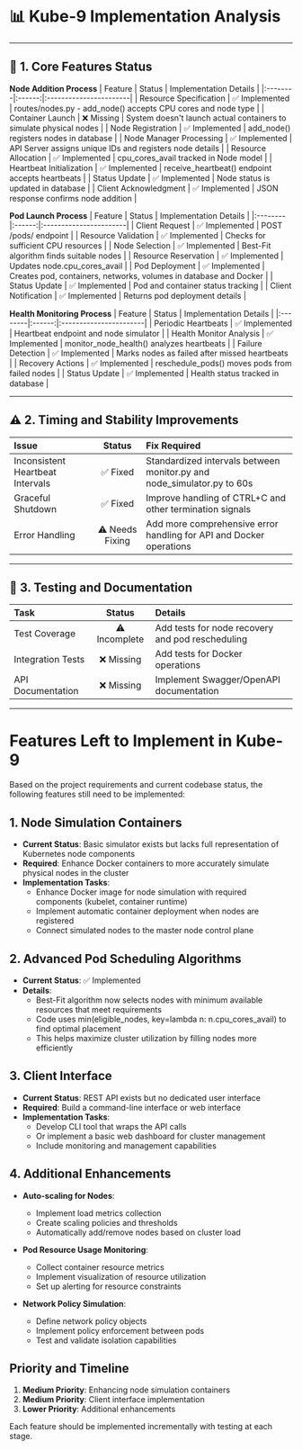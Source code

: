 # 📊 Kube-9 Implementation Analysis

---

## 🚀 1. Core Features Status

**Node Addition Process**
| Feature | Status | Implementation Details |
|:--------|:------:|:-----------------------|
| Resource Specification | ✅ Implemented | routes/nodes.py - add_node() accepts CPU cores and node type |
| Container Launch | ❌ Missing | System doesn't launch actual containers to simulate physical nodes |
| Node Registration | ✅ Implemented | add_node() registers nodes in database |
| Node Manager Processing | ✅ Implemented | API Server assigns unique IDs and registers node details |
| Resource Allocation | ✅ Implemented | cpu_cores_avail tracked in Node model |
| Heartbeat Initialization | ✅ Implemented | receive_heartbeat() endpoint accepts heartbeats |
| Status Update | ✅ Implemented | Node status is updated in database |
| Client Acknowledgment | ✅ Implemented | JSON response confirms node addition |

**Pod Launch Process**
| Feature | Status | Implementation Details |
|:--------|:------:|:-----------------------|
| Client Request | ✅ Implemented | POST /pods/ endpoint |
| Resource Validation | ✅ Implemented | Checks for sufficient CPU resources |
| Node Selection | ✅ Implemented | Best-Fit algorithm finds suitable nodes |
| Resource Reservation | ✅ Implemented | Updates node.cpu_cores_avail |
| Pod Deployment | ✅ Implemented | Creates pod, containers, networks, volumes in database and Docker |
| Status Update | ✅ Implemented | Pod and container status tracking |
| Client Notification | ✅ Implemented | Returns pod deployment details |

**Health Monitoring Process**
| Feature | Status | Implementation Details |
|:--------|:------:|:-----------------------|
| Periodic Heartbeats | ✅ Implemented | Heartbeat endpoint and node simulator |
| Health Monitor Analysis | ✅ Implemented | monitor_node_health() analyzes heartbeats |
| Failure Detection | ✅ Implemented | Marks nodes as failed after missed heartbeats |
| Recovery Actions | ✅ Implemented | reschedule_pods() moves pods from failed nodes |
| Status Update | ✅ Implemented | Health status tracked in database |

---

## ⚠️ 2. Timing and Stability Improvements

| Issue                            |     Status      | Fix Required                                                           |
| :------------------------------- | :-------------: | :--------------------------------------------------------------------- |
| Inconsistent Heartbeat Intervals |    ✅ Fixed     | Standardized intervals between monitor.py and node_simulator.py to 60s |
| Graceful Shutdown                |  ✅ Fixed       | Improve handling of CTRL+C and other termination signals               |
| Error Handling                   | ⚠️ Needs Fixing | Add more comprehensive error handling for API and Docker operations    |

---

## 📝 3. Testing and Documentation

| Task              |    Status     | Details                                          |
| :---------------- | :-----------: | :----------------------------------------------- |
| Test Coverage     | ⚠️ Incomplete | Add tests for node recovery and pod rescheduling |
| Integration Tests |  ❌ Missing   | Add tests for Docker operations                  |
| API Documentation |  ❌ Missing   | Implement Swagger/OpenAPI documentation          |

---

# Features Left to Implement in Kube-9

Based on the project requirements and current codebase status, the following features still need to be implemented:

## 1. Node Simulation Containers

- **Current Status**: Basic simulator exists but lacks full representation of Kubernetes node components
- **Required**: Enhance Docker containers to more accurately simulate physical nodes in the cluster
- **Implementation Tasks**:
  - Enhance Docker image for node simulation with required components (kubelet, container runtime)
  - Implement automatic container deployment when nodes are registered
  - Connect simulated nodes to the master node control plane

## 2. Advanced Pod Scheduling Algorithms

- **Current Status**: ✅ Implemented
- **Details**:
  - Best-Fit algorithm now selects nodes with minimum available resources that meet requirements
  - Code uses min(eligible_nodes, key=lambda n: n.cpu_cores_avail) to find optimal placement
  - This helps maximize cluster utilization by filling nodes more efficiently

## 3. Client Interface

- **Current Status**: REST API exists but no dedicated user interface
- **Required**: Build a command-line interface or web interface
- **Implementation Tasks**:
  - Develop CLI tool that wraps the API calls
  - Or implement a basic web dashboard for cluster management
  - Include monitoring and management capabilities

## 4. Additional Enhancements

- **Auto-scaling for Nodes**:

  - Implement load metrics collection
  - Create scaling policies and thresholds
  - Automatically add/remove nodes based on cluster load

- **Pod Resource Usage Monitoring**:

  - Collect container resource metrics
  - Implement visualization of resource utilization
  - Set up alerting for resource constraints

- **Network Policy Simulation**:
  - Define network policy objects
  - Implement policy enforcement between pods
  - Test and validate isolation capabilities

## Priority and Timeline

1. **Medium Priority**: Enhancing node simulation containers
2. **Medium Priority**: Client interface implementation
3. **Lower Priority**: Additional enhancements

Each feature should be implemented incrementally with testing at each stage.

